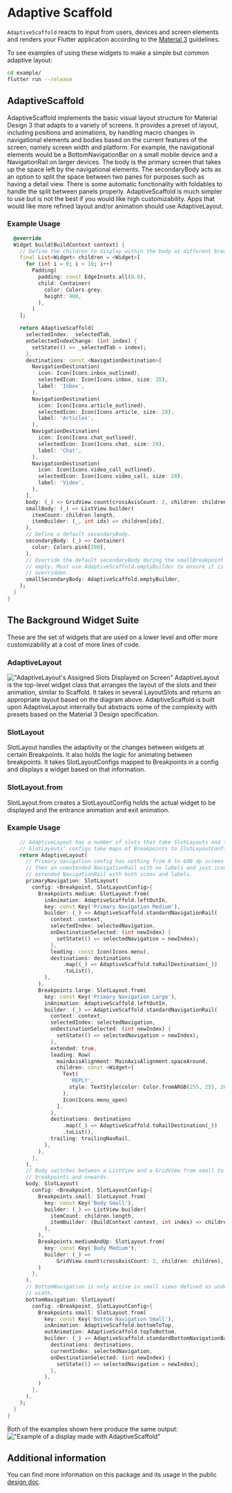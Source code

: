 <?code-excerpt path-base="excerpts/packages/flutter_adaptive_scaffold_example"?>

# Adaptive Scaffold

`AdaptiveScaffold` reacts to input from users, devices and screen elements and
renders your Flutter application according to the
[Material 3](https://m3.material.io/foundations/adaptive-design/overview)
guidelines.

To see examples of using these widgets to make a simple but common adaptive
layout:

```bash
cd example/
flutter run --release
```

## AdaptiveScaffold

AdaptiveScaffold implements the basic visual layout structure for Material
Design 3 that adapts to a variety of screens. It provides a preset of layout,
including positions and animations, by handling macro changes in navigational
elements and bodies based on the current features of the screen, namely screen
width and platform. For example, the navigational elements would be a
BottomNavigationBar on a small mobile device and a NavigationRail on larger
devices. The body is the primary screen that takes up the space left by the
navigational elements. The secondaryBody acts as an option to split the space
between two panes for purposes such as having a detail view. There is some
automatic functionality with foldables to handle the split between panels
properly. AdaptiveScaffold is much simpler to use but is not the best if you
would like high customizability. Apps that would like more refined layout and/or
animation should use AdaptiveLayout.

### Example Usage

<?code-excerpt "adaptive_scaffold_demo.dart (Example)"?>
```dart
  @override
  Widget build(BuildContext context) {
    // Define the children to display within the body at different breakpoints.
    final List<Widget> children = <Widget>[
      for (int i = 0; i < 10; i++)
        Padding(
          padding: const EdgeInsets.all(8.0),
          child: Container(
            color: Colors.grey,
            height: 400,
          ),
        )
    ];

    return AdaptiveScaffold(
      selectedIndex: _selectedTab,
      onSelectedIndexChange: (int index) {
        setState(() => _selectedTab = index);
      },
      destinations: const <NavigationDestination>[
        NavigationDestination(
          icon: Icon(Icons.inbox_outlined),
          selectedIcon: Icon(Icons.inbox, size: 28),
          label: 'Inbox',
        ),
        NavigationDestination(
          icon: Icon(Icons.article_outlined),
          selectedIcon: Icon(Icons.article, size: 28),
          label: 'Articles',
        ),
        NavigationDestination(
          icon: Icon(Icons.chat_outlined),
          selectedIcon: Icon(Icons.chat, size: 28),
          label: 'Chat',
        ),
        NavigationDestination(
          icon: Icon(Icons.video_call_outlined),
          selectedIcon: Icon(Icons.video_call, size: 28),
          label: 'Video',
        ),
      ],
      body: (_) => GridView.count(crossAxisCount: 2, children: children),
      smallBody: (_) => ListView.builder(
        itemCount: children.length,
        itemBuilder: (_, int idx) => children[idx],
      ),
      // Define a default secondaryBody.
      secondaryBody: (_) => Container(
        color: Colors.pink[200],
      ),
      // Override the default secondaryBody during the smallBreakpoint to be
      // empty. Must use AdaptiveScaffold.emptyBuilder to ensure it is properly
      // overridden.
      smallSecondaryBody: AdaptiveScaffold.emptyBuilder,
    );
  }
}
```

## The Background Widget Suite

These are the set of widgets that are used on a lower level and offer more
customizability at a cost of more lines of code.

### AdaptiveLayout

!["AdaptiveLayout's Assigned Slots Displayed on Screen"](example/demo_files/screenSlots.png)
AdaptiveLayout is the top-level widget class that arranges the layout of the
slots and their animation, similar to Scaffold. It takes in several LayoutSlots
and returns an appropriate layout based on the diagram above. AdaptiveScaffold
is built upon AdaptiveLayout internally but abstracts some of the complexity
with presets based on the Material 3 Design specification.

### SlotLayout

SlotLayout handles the adaptivity or the changes between widgets at certain
Breakpoints. It also holds the logic for animating between breakpoints. It takes
SlotLayoutConfigs mapped to Breakpoints in a config and displays a widget based
on that information.

### SlotLayout.from

SlotLayout.from creates a SlotLayoutConfig holds the actual widget to be
displayed and the entrance animation and exit animation.

### Example Usage

<?code-excerpt "adaptive_layout_demo.dart (Example)"?>
```dart
    // AdaptiveLayout has a number of slots that take SlotLayouts and these
    // SlotLayouts' configs take maps of Breakpoints to SlotLayoutConfigs.
    return AdaptiveLayout(
      // Primary navigation config has nothing from 0 to 600 dp screen width,
      // then an unextended NavigationRail with no labels and just icons then an
      // extended NavigationRail with both icons and labels.
      primaryNavigation: SlotLayout(
        config: <Breakpoint, SlotLayoutConfig>{
          Breakpoints.medium: SlotLayout.from(
            inAnimation: AdaptiveScaffold.leftOutIn,
            key: const Key('Primary Navigation Medium'),
            builder: (_) => AdaptiveScaffold.standardNavigationRail(
              context: context,
              selectedIndex: selectedNavigation,
              onDestinationSelected: (int newIndex) {
                setState(() => selectedNavigation = newIndex);
              },
              leading: const Icon(Icons.menu),
              destinations: destinations
                  .map((_) => AdaptiveScaffold.toRailDestination(_))
                  .toList(),
            ),
          ),
          Breakpoints.large: SlotLayout.from(
            key: const Key('Primary Navigation Large'),
            inAnimation: AdaptiveScaffold.leftOutIn,
            builder: (_) => AdaptiveScaffold.standardNavigationRail(
              context: context,
              selectedIndex: selectedNavigation,
              onDestinationSelected: (int newIndex) {
                setState(() => selectedNavigation = newIndex);
              },
              extended: true,
              leading: Row(
                mainAxisAlignment: MainAxisAlignment.spaceAround,
                children: const <Widget>[
                  Text(
                    'REPLY',
                    style: TextStyle(color: Color.fromARGB(255, 255, 201, 197)),
                  ),
                  Icon(Icons.menu_open)
                ],
              ),
              destinations: destinations
                  .map((_) => AdaptiveScaffold.toRailDestination(_))
                  .toList(),
              trailing: trailingNavRail,
            ),
          ),
        },
      ),
      // Body switches between a ListView and a GridView from small to medium
      // breakpoints and onwards.
      body: SlotLayout(
        config: <Breakpoint, SlotLayoutConfig>{
          Breakpoints.small: SlotLayout.from(
            key: const Key('Body Small'),
            builder: (_) => ListView.builder(
              itemCount: children.length,
              itemBuilder: (BuildContext context, int index) => children[index],
            ),
          ),
          Breakpoints.mediumAndUp: SlotLayout.from(
            key: const Key('Body Medium'),
            builder: (_) =>
                GridView.count(crossAxisCount: 2, children: children),
          )
        },
      ),
      // BottomNavigation is only active in small views defined as under 600 dp
      // width.
      bottomNavigation: SlotLayout(
        config: <Breakpoint, SlotLayoutConfig>{
          Breakpoints.small: SlotLayout.from(
            key: const Key('Bottom Navigation Small'),
            inAnimation: AdaptiveScaffold.bottomToTop,
            outAnimation: AdaptiveScaffold.topToBottom,
            builder: (_) => AdaptiveScaffold.standardBottomNavigationBar(
              destinations: destinations,
              currentIndex: selectedNavigation,
              onDestinationSelected: (int newIndex) {
                setState(() => selectedNavigation = newIndex);
              },
            ),
          )
        },
      ),
    );
  }
}
```

Both of the examples shown here produce the same output:
!["Example of a display made with AdaptiveScaffold"](example/demo_files/adaptiveScaffold.gif)

## Additional information

You can find more information on this package and its usage in the public
[design doc](https://docs.google.com/document/d/1qhrpTWYs5f67X8v32NCCNTRMIjSrVHuaMEFAul-Q_Ms/edit?usp=sharing).
